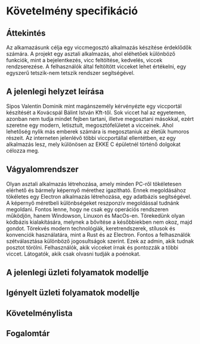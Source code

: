# Követelmény specifikáció

## Áttekintés

Az alkamazásunk célja egy viccmegosztó alkalmazás készítése érdeklődők számára.
A projekt egy asztali alkalmazás, ahol eléhetőek különböző funkciók, mint a 
bejelentkezés, vicc feltöltése, kedvelés, viccek rendzserezése.
A felhasználók által feltöltött vicceket lehet értékelni, egy egyszerű 
tetszik-nem tetszik rendszer segítségével.

## A jelenlegi helyzet leírása

Sipos Valentin Dominik mint magánszemély kérvényézte egy viccportál készítését 
a Kovácspál Bálint István Kft-től.
Sok viccet hal az egyetemen, azonban nem tudja mindet fejben tartani, illetve 
megosztani másokkal, ezért szeretne egy modern, letisztult, megosztófelületet 
a vicceinek. Ahol lehetőség nylik más emberek számára is megosztaniuk az életük
humoros részeit.
Az interneten jelenlévő többi viccportállal ellentétben, ez egy alkalmazás 
lesz, mely különösen az EKKE C épületnél történő dolgokat célozza meg.

## Vágyalomrendszer

Olyan asztali alkalmazás létrehozása, amely minden PC-ről tökéletesen elérhető 
és bármely képernyő mérethez igazítható.
Ennek megoldásához tökéletes egy Electron alkalmazás létrehozása, egy adatbázis
segítségével.
A képernyő méretbeli különbségeket reszponzív megoldással tudnánk megoldani.
Fontos lenne, hogy ne csak egy operációs rendszeren működjön, hanem Windowson, 
Linuxon és MacOs-en.
Törekedünk olyan kódbázis kialakítására, melynek a bővítése a későbbiekben nem 
okoz, majd gondot.
Törekvés modern technológiák, keretrendszerek, stílusok és konvenciók 
használatára, mint a Rust és az Electron.
Fontos a felhasználók szétválasztása különböző jogosultságok szerint. 
Ezek az admin, akik tudnak posztot törölni.
Felhasználók, akik vicceket írnak és pontozzák a többi viccet.
Látogatók, akik csak olvasni tudják a poénokat.

## A jelenlegi üzleti folyamatok modellje

## Igényelt üzleti folyamatok modellje

## Követelménylista

## Fogalomtár
